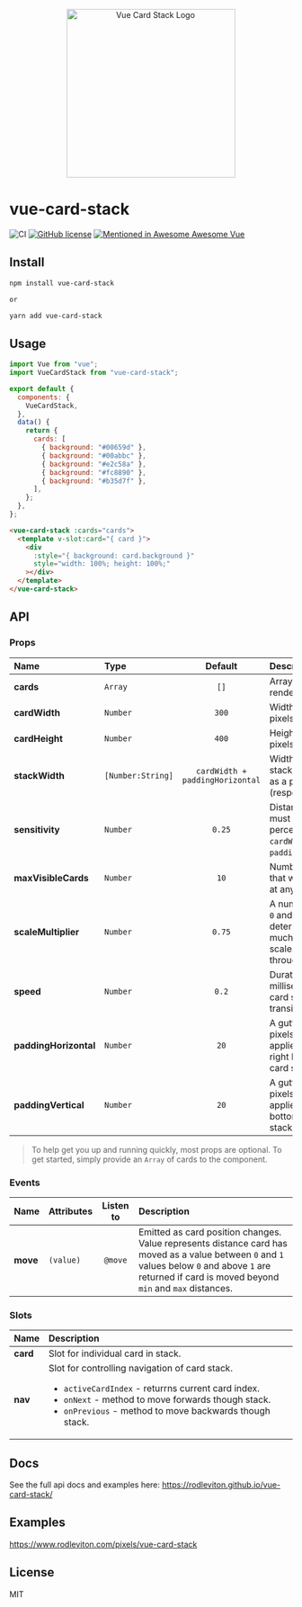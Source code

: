 <p align="center">
  <a href="https://github.com/rodleviton/vue-card-stack/" target="_blank">
    <img width="300" alt="Vue Card Stack Logo" src="https://github.com/rodleviton/vue-card-stack/blob/master/vue-card-stack.png">
  </a>
</p>

# vue-card-stack

![CI](https://github.com/rodleviton/vue-card-stack/workflows/CI/badge.svg)
[![GitHub license](https://img.shields.io/github/license/mashape/apistatus.svg)](https://github.com/rodleviton/vue-card-stack/blob/master/LICENSE)
[![Mentioned in Awesome Awesome Vue](https://awesome.re/mentioned-badge.svg)](https://github.com/vuejs/awesome-vue)

## Install

```bash
npm install vue-card-stack

or

yarn add vue-card-stack
```

## Usage

```js
import Vue from "vue";
import VueCardStack from "vue-card-stack";

export default {
  components: {
    VueCardStack,
  },
  data() {
    return {
      cards: [
        { background: "#00659d" },
        { background: "#00abbc" },
        { background: "#e2c58a" },
        { background: "#fc8890" },
        { background: "#b35d7f" },
      ],
    };
  },
};
```

```html
<vue-card-stack :cards="cards">
  <template v-slot:card="{ card }">
    <div
      :style="{ background: card.background }"
      style="width: 100%; height: 100%;"
    ></div>
  </template>
</vue-card-stack>
```

## API

### Props

| Name                  | Type              |             Default             | Description                                                                                        |
| :-------------------- | :---------------- | :-----------------------------: | :------------------------------------------------------------------------------------------------- |
| **cards**             | `Array`           |              `[]`               | Array of cards to render stack.                                                                    |
| **cardWidth**         | `Number`          |              `300`              | Width of card in pixels.                                                                           |
| **cardHeight**        | `Number`          |              `400`              | Height of card in pixels.                                                                          |
| **stackWidth**        | `[Number:String]` | `cardWidth + paddingHorizontal` | Width of card stack in pixels or as a percentage (responsive).                                     |
| **sensitivity**       | `Number`          |             `0.25`              | Distance card must travel as percentage of `cardWidth` + `paddingHorizontal`.                      |
| **maxVisibleCards**   | `Number`          |              `10`               | Number of cards that will be visible at any one time.                                              |
| **scaleMultiplier**   | `Number`          |             `0.75`              | A number between `0` and `1` that determines how much a card scales as it moved through the stack. |
| **speed**             | `Number`          |              `0.2`              | Duration in milliseconds for card swipe transition.                                                |
| **paddingHorizontal** | `Number`          |              `20`               | A gutter size in pixels that will be applied to left and right hand side of card stack.            |
| **paddingVertical**   | `Number`          |              `20`               | A gutter size in pixels that will be applied to top and bottom of card stack.                      |

> To help get you up and running quickly, most props are optional. To get started, simply provide an `Array` of cards to the component.

### Events

| Name     | Attributes | Listen to | Description                                                                                                                                                                                              |
| :------- | :--------- | :-------: | :------------------------------------------------------------------------------------------------------------------------------------------------------------------------------------------------------- |
| **move** | `(value)`  |  `@move`  | Emitted as card position changes. Value represents distance card has moved as a value between `0` and `1` values below `0` and above `1` are returned if card is moved beyond `min` and `max` distances. |

### Slots

| Name     | Description                                                                                                                                                                                                                        |
| :------- | :--------------------------------------------------------------------------------------------------------------------------------------------------------------------------------------------------------------------------------- |
| **card** | Slot for individual card in stack.                                                                                                                                                                                                 |
| **nav**  | Slot for controlling navigation of card stack.<ul><li>`activeCardIndex` - returrns current card index.</li><li>`onNext` - method to move forwards though stack.<li>`onPrevious` - method to move backwards though stack.</li></ul> |

## Docs

See the full api docs and examples here: https://rodleviton.github.io/vue-card-stack/

## Examples

https://www.rodleviton.com/pixels/vue-card-stack

## License

MIT
